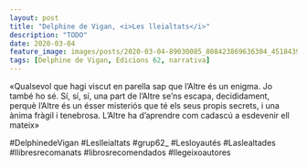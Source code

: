 ```yaml
---
layout: post
title: "Delphine de Vigan, <i>Les lleialtats</i>"
description: "TODO"
date: 2020-03-04
feature_image: images/posts/2020-03-04-89030085_808423869636304_4518439853386311314_n_17856347128813393.jpg
tags: [Delphine de Vigan, Edicions 62, narrativa]
---
```


«Qualsevol que hagi viscut en parella sap que l’Altre és un enigma. Jo també ho sé. Sí, sí, sí, una part de l’Altre se’ns escapa, decididament, perquè l’Altre és un ésser misteriós que té els seus propis secrets, i una ànima fràgil i tenebrosa. L’Altre ha d’aprendre com cadascú a esdevenir ell mateix»
<!--more-->

#DelphinedeVigan #Leslleialtats #grup62_ #Lesloyautés #Laslealtades #llibresrecomanats #librosrecomendados #llegeixoautores


